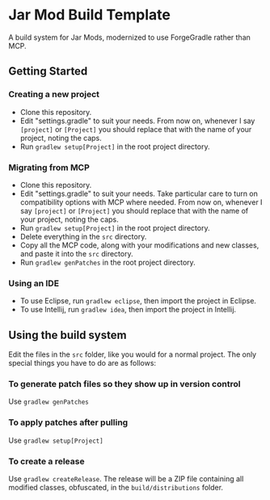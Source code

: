 # Jar Mod Build Template
A build system for Jar Mods, modernized to use ForgeGradle rather than MCP.

## Getting Started
### Creating a new project
- Clone this repository.
- Edit "settings.gradle" to suit your needs. From now on, whenever I say `[project]` or `[Project]` you should replace that with the name of your project, noting the caps.
- Run `gradlew setup[Project]` in the root project directory.

### Migrating from MCP
- Clone this repository.
- Edit "settings.gradle" to suit your needs. Take particular care to turn on compatibility options with MCP where needed. From now on, whenever I say `[project]` or `[Project]` you should replace that with the name of your project, noting the caps.
- Run `gradlew setup[Project]` in the root project directory.
- Delete everything in the `src` directory.
- Copy all the MCP code, along with your modifications and new classes, and paste it into the `src` directory.
- Run `gradlew genPatches` in the root project directory.

### Using an IDE
- To use Eclipse, run `gradlew eclipse`, then import the project in Eclipse.
- To use Intellij, run `gradlew idea`, then import the project in Intellij.

## Using the build system
Edit the files in the `src` folder, like you would for a normal project. The only special things you have to do are as follows:
### To generate patch files so they show up in version control
Use `gradlew genPatches`
### To apply patches after pulling
Use `gradlew setup[Project]`
### To create a release
Use `gradlew createRelease`. The release will be a ZIP file containing all modified classes, obfuscated, in the `build/distributions` folder.
